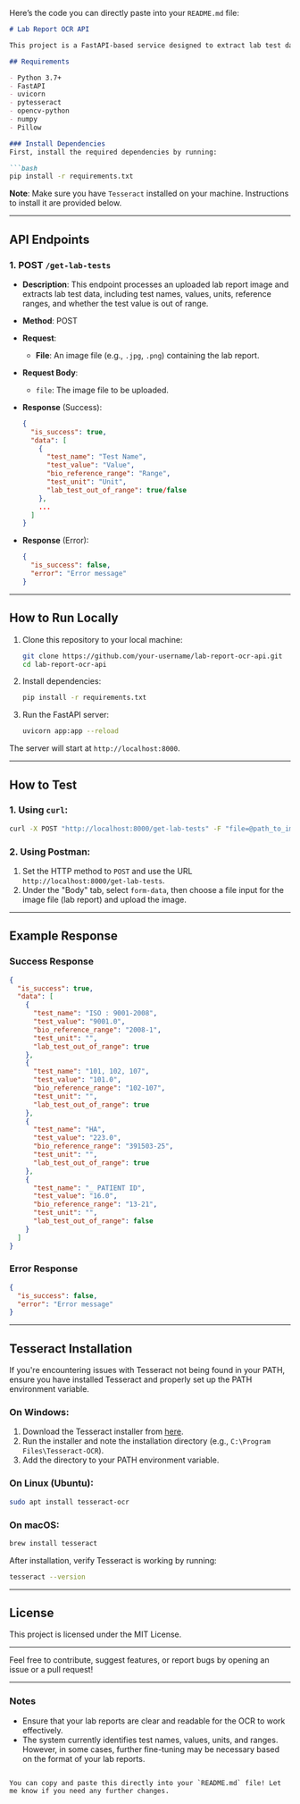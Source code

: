 Here’s the code you can directly paste into your `README.md` file:

```markdown
# Lab Report OCR API

This project is a FastAPI-based service designed to extract lab test data from medical reports using OCR (Optical Character Recognition). The API processes uploaded image files of lab reports and extracts structured data like test names, values, reference ranges, and whether the values are out of range.

## Requirements

- Python 3.7+
- FastAPI
- uvicorn
- pytesseract
- opencv-python
- numpy
- Pillow

### Install Dependencies
First, install the required dependencies by running:

```bash
pip install -r requirements.txt
```

**Note**: Make sure you have `Tesseract` installed on your machine. Instructions to install it are provided below.

---

## API Endpoints

### 1. **POST `/get-lab-tests`**

- **Description**: This endpoint processes an uploaded lab report image and extracts lab test data, including test names, values, units, reference ranges, and whether the test value is out of range.
  
- **Method**: POST

- **Request**:
    - **File**: An image file (e.g., `.jpg`, `.png`) containing the lab report.

- **Request Body**:
    - `file`: The image file to be uploaded.

- **Response** (Success):
    ```json
    {
      "is_success": true,
      "data": [
        {
          "test_name": "Test Name",
          "test_value": "Value",
          "bio_reference_range": "Range",
          "test_unit": "Unit",
          "lab_test_out_of_range": true/false
        },
        ...
      ]
    }
    ```

- **Response** (Error):
    ```json
    {
      "is_success": false,
      "error": "Error message"
    }
    ```

---

## How to Run Locally

1. Clone this repository to your local machine:
   ```bash
   git clone https://github.com/your-username/lab-report-ocr-api.git
   cd lab-report-ocr-api
   ```

2. Install dependencies:
   ```bash
   pip install -r requirements.txt
   ```

3. Run the FastAPI server:
   ```bash
   uvicorn app:app --reload
   ```

The server will start at `http://localhost:8000`.

---

## How to Test

### 1. Using `curl`:
```bash
curl -X POST "http://localhost:8000/get-lab-tests" -F "file=@path_to_image.jpg"
```

### 2. Using Postman:
1. Set the HTTP method to `POST` and use the URL `http://localhost:8000/get-lab-tests`.
2. Under the "Body" tab, select `form-data`, then choose a file input for the image file (lab report) and upload the image.

---

## Example Response

### Success Response
```json
{
  "is_success": true,
  "data": [
    {
      "test_name": "ISO : 9001-2008",
      "test_value": "9001.0",
      "bio_reference_range": "2008-1",
      "test_unit": "",
      "lab_test_out_of_range": true
    },
    {
      "test_name": "101, 102, 107",
      "test_value": "101.0",
      "bio_reference_range": "102-107",
      "test_unit": "",
      "lab_test_out_of_range": true
    },
    {
      "test_name": "HA",
      "test_value": "223.0",
      "bio_reference_range": "391503-25",
      "test_unit": "",
      "lab_test_out_of_range": true
    },
    {
      "test_name": "_ PATIENT ID",
      "test_value": "16.0",
      "bio_reference_range": "13-21",
      "test_unit": "",
      "lab_test_out_of_range": false
    }
  ]
}
```

### Error Response
```json
{
  "is_success": false,
  "error": "Error message"
}
```

---

## Tesseract Installation

If you're encountering issues with Tesseract not being found in your PATH, ensure you have installed Tesseract and properly set up the PATH environment variable.

### On Windows:
1. Download the Tesseract installer from [here](https://github.com/UB-Mannheim/tesseract/wiki).
2. Run the installer and note the installation directory (e.g., `C:\Program Files\Tesseract-OCR`).
3. Add the directory to your PATH environment variable.

### On Linux (Ubuntu):
```bash
sudo apt install tesseract-ocr
```

### On macOS:
```bash
brew install tesseract
```

After installation, verify Tesseract is working by running:
```bash
tesseract --version
```

---

## License

This project is licensed under the MIT License.

---

Feel free to contribute, suggest features, or report bugs by opening an issue or a pull request!

---

### Notes

- Ensure that your lab reports are clear and readable for the OCR to work effectively.
- The system currently identifies test names, values, units, and ranges. However, in some cases, further fine-tuning may be necessary based on the format of your lab reports.

```

You can copy and paste this directly into your `README.md` file! Let me know if you need any further changes.
